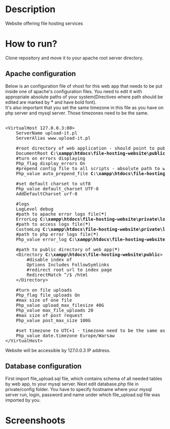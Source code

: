 <h1>Description</h1>
Website offering file hosting services

<h1>How to run?</h1>
Clone repository and move it to your apache root server directory.

<h2>Apache configuration</h2>
Below is an configuration file of vhost for this web app that needs to be put inside one of apache's configuration files. You need to edit it with appropriate absolute paths of your system(Directives where path should be edited are marked by <b>*</b> and have bold font).<br>
It's also important that you set the same timezone in this file as you have on php server and mysql server. Those timezones need to be the same.
<br><br>

<pre>
&lt;VirtualHost 127.0.0.3:80&gt;
	ServerName upload-it.pl
	ServerAlias www.upload-it.pl

	#root directory of web application - should point to public directory(<b>*</b>)
	DocumentRoot <b>C:\xampp\htdocs\file-hosting-website\public</b>
	#turn on errors displaying
	Php_flag display_errors On
	#prepend config file to all scripts - absolute path to web app's main config file(<b>*</b>)
	Php_value auto_prepend_file <b>C:\xampp\htdocs\file-hosting-website\private\config\config.php</b>
	
	#set default charset to utf8
	Php_value default_charset UTF-8
	AddDefaultCharset urf-8

	#logs
	LogLevel debug
	#path to apache error logs file(<b>*</b>)
	ErrorLog <b>C:\xampp\htdocs\file-hosting-website\private\logs\apache\error.txt</b>
	#path to access logs file(<b>*</b>)
	CustomLog <b>C:\xampp\htdocs\file-hosting-website\private\logs\apache\access.txt</b> combined
	#path to php error logs file(<b>*</b>)
	Php_value error_log <b>C:\xampp\htdocs\file-hosting-website\private\logs\php\error.txt</b>	

	#path to public directory of web app(<b>*</b>)
	&lt;Directory <b>C:\xampp\htdocs\file-hosting-website\public</b>&gt;
		#disable index of
		Options Includes FollowSymlinks
		#redirect root url to index page
		RedirectMatch ^/$ /html
	&lt;/Directory&gt;

	#turn on file uploads
	Php_flag file_uploads On
	#max size of one file
	Php_value upload_max_filesize 40G
	Php_value max_file_uploads 20
	#max size of post request
	Php_value post_max_size 100G

	#set timezone to UTC+1 - timezone need to be the same as system timezone and mysql server system timezone
	Php_value date.timezone Europe/Warsaw
&lt;/VirtualHost&gt;
</pre>

Website will be accessible by 127.0.0.3 IP address.

<h2>Database configuration</h2>
First import file_upload.sql file, which contains schema of all needed tables by web app, to your mysql server.
Next edit database.php file in private/config folder. You have to specify hostname where your mysql server run, login, password and name under which file_upload.sql file was imported by you.

<h1>Screenshoots</h1>
